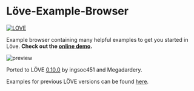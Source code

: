 # Löve-Example-Browser
[![LOVE](https://img.shields.io/badge/L%C3%96VE-0.10.0-EA316E.svg)](http://love2d.org/)

Example browser containing many helpful examples to get you started in Löve. __Check out the [online demo](http://love2d-community.github.io/LOVE-Example-Browser/).__

![preview](https://cloud.githubusercontent.com/assets/11627131/13030163/fe2cc532-d2a0-11e5-91e9-fbf00f1d09b6.png)

Ported to LÖVE [0.10.0](https://love2d.org/wiki/0.10.0) by ingsoc451 and Megadardery.

Examples for previous LÖVE versions can be found [here](https://love2d.org/wiki/examples.love).
